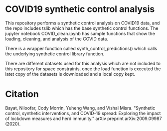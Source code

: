# COVID19 synthetic control analysis
This repository performs a synthetic control analysis on COVID19 data, and the repo includes tslib which has the base synthetic control functions. The jupyter notebook COVID_clean.ipynb has sample functions that show the loading, cleaning, and analysis of the COVID data.

There is a wrapper function called synth\_control\_predictions() which calls the underlying synthetic control library function.


There are different datasets used for this analysis which are not included to this repository for space constraints, once the load function is executed the latet copy of the datasets is downloaded and a local copy kept.


# Citation
Bayat, Niloofar, Cody Morrin, Yuheng Wang, and Vishal Misra. "Synthetic control, synthetic interventions, and COVID-19 spread: Exploring the impact of lockdown measures and herd immunity." arXiv preprint arXiv:2009.09987 (2020).
